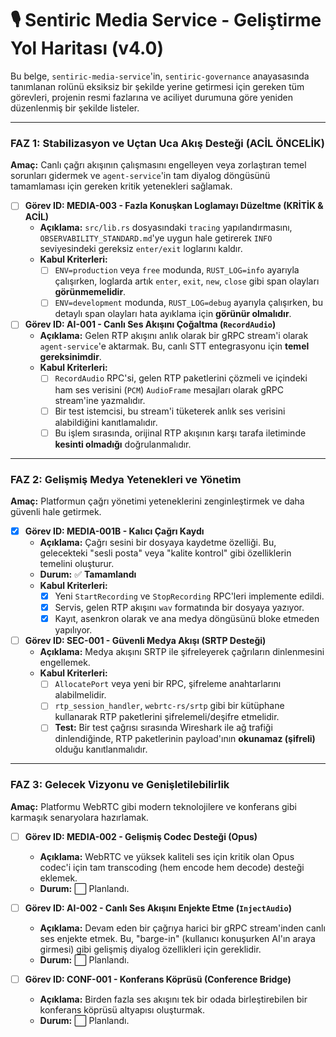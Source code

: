 # 🎙️ Sentiric Media Service - Geliştirme Yol Haritası (v4.0)

Bu belge, `sentiric-media-service`'in, `sentiric-governance` anayasasında tanımlanan rolünü eksiksiz bir şekilde yerine getirmesi için gereken tüm görevleri, projenin resmi fazlarına ve aciliyet durumuna göre yeniden düzenlenmiş bir şekilde listeler.

---

### **FAZ 1: Stabilizasyon ve Uçtan Uca Akış Desteği (ACİL ÖNCELİK)**

**Amaç:** Canlı çağrı akışının çalışmasını engelleyen veya zorlaştıran temel sorunları gidermek ve `agent-service`'in tam diyalog döngüsünü tamamlaması için gereken kritik yetenekleri sağlamak.

-   [ ] **Görev ID: MEDIA-003 - Fazla Konuşkan Loglamayı Düzeltme (KRİTİK & ACİL)**
    -   **Açıklama:** `src/lib.rs` dosyasındaki `tracing` yapılandırmasını, `OBSERVABILITY_STANDARD.md`'ye uygun hale getirerek `INFO` seviyesindeki gereksiz `enter/exit` loglarını kaldır.
    -   **Kabul Kriterleri:**
        -   [ ] `ENV=production` veya `free` modunda, `RUST_LOG=info` ayarıyla çalışırken, loglarda artık `enter`, `exit`, `new`, `close` gibi span olayları **görünmemelidir**.
        -   [ ] `ENV=development` modunda, `RUST_LOG=debug` ayarıyla çalışırken, bu detaylı span olayları hata ayıklama için **görünür olmalıdır**.

-   [ ] **Görev ID: AI-001 - Canlı Ses Akışını Çoğaltma (`RecordAudio`)**
    -   **Açıklama:** Gelen RTP akışını anlık olarak bir gRPC stream'i olarak `agent-service`'e aktarmak. Bu, canlı STT entegrasyonu için **temel gereksinimdir**.
    -   **Kabul Kriterleri:**
        -   [ ] `RecordAudio` RPC'si, gelen RTP paketlerini çözmeli ve içindeki ham ses verisini (`PCM`) `AudioFrame` mesajları olarak gRPC stream'ine yazmalıdır.
        -   [ ] Bir test istemcisi, bu stream'i tüketerek anlık ses verisini alabildiğini kanıtlamalıdır.
        -   [ ] Bu işlem sırasında, orijinal RTP akışının karşı tarafa iletiminde **kesinti olmadığı** doğrulanmalıdır.

---

### **FAZ 2: Gelişmiş Medya Yetenekleri ve Yönetim**

**Amaç:** Platformun çağrı yönetimi yeteneklerini zenginleştirmek ve daha güvenli hale getirmek.

-   [x] **Görev ID: MEDIA-001B - Kalıcı Çağrı Kaydı**
    -   **Açıklama:** Çağrı sesini bir dosyaya kaydetme özelliği. Bu, gelecekteki "sesli posta" veya "kalite kontrol" gibi özelliklerin temelini oluşturur.
    -   **Durum:** ✅ **Tamamlandı**
    -   **Kabul Kriterleri:**
        -   [x] Yeni `StartRecording` ve `StopRecording` RPC'leri implemente edildi.
        -   [x] Servis, gelen RTP akışını `wav` formatında bir dosyaya yazıyor.
        -   [x] Kayıt, asenkron olarak ve ana medya döngüsünü bloke etmeden yapılıyor.

-   [ ] **Görev ID: SEC-001 - Güvenli Medya Akışı (SRTP Desteği)**
    -   **Açıklama:** Medya akışını SRTP ile şifreleyerek çağrıların dinlenmesini engellemek.
    -   **Kabul Kriterleri:**
        -   [ ] `AllocatePort` veya yeni bir RPC, şifreleme anahtarlarını alabilmelidir.
        -   [ ] `rtp_session_handler`, `webrtc-rs/srtp` gibi bir kütüphane kullanarak RTP paketlerini şifrelemeli/deşifre etmelidir.
        -   [ ] **Test:** Bir test çağrısı sırasında Wireshark ile ağ trafiği dinlendiğinde, RTP paketlerinin payload'ının **okunamaz (şifreli)** olduğu kanıtlanmalıdır.

---

### **FAZ 3: Gelecek Vizyonu ve Genişletilebilirlik**

**Amaç:** Platformu WebRTC gibi modern teknolojilere ve konferans gibi karmaşık senaryolara hazırlamak.

-   [ ] **Görev ID: MEDIA-002 - Gelişmiş Codec Desteği (Opus)**
    -   **Açıklama:** WebRTC ve yüksek kaliteli ses için kritik olan Opus codec'i için tam transcoding (hem encode hem decode) desteği eklemek.
    -   **Durum:** ⬜ Planlandı.

-   [ ] **Görev ID: AI-002 - Canlı Ses Akışını Enjekte Etme (`InjectAudio`)**
    -   **Açıklama:** Devam eden bir çağrıya harici bir gRPC stream'inden canlı ses enjekte etmek. Bu, "barge-in" (kullanıcı konuşurken AI'ın araya girmesi) gibi gelişmiş diyalog özellikleri için gereklidir.
    -   **Durum:** ⬜ Planlandı.

-   [ ] **Görev ID: CONF-001 - Konferans Köprüsü (Conference Bridge)**
    -   **Açıklama:** Birden fazla ses akışını tek bir odada birleştirebilen bir konferans köprüsü altyapısı oluşturmak.
    -   **Durum:** ⬜ Planlandı.